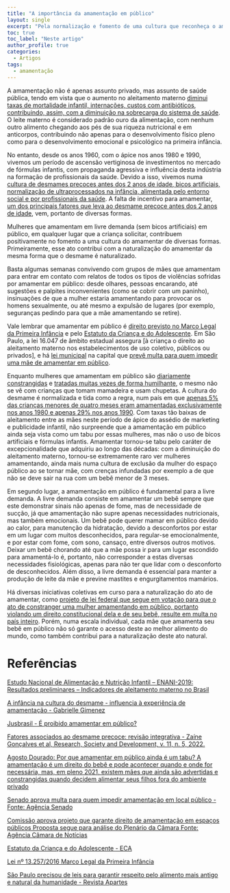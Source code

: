 ```yaml
---
title: "A importância da amamentação em público"
layout: single
excerpt: "Pela normalização e fomento de uma cultura que reconheça o amamentar como natural."
toc: true
toc_label: "Neste artigo"
author_profile: true
categories:
  - Artigos
tags:
  - amamentação
---
```


A amamentação não é apenas assunto privado, mas assunto de saúde pública, tendo em vista que o aumento no aleitamento materno [diminui taxas de mortalidade infantil, internações, custos com antibióticos, contribuindo, assim, com a diminuição na sobrecarga do sistema de saúde](https://enani.nutricao.ufrj.br/wp-content/uploads/2020/12/Relatorio-parcial-aleitamento-materno_ENANI-2019.pdf). O leite materno é considerado padrão ouro da alimentação, com nenhum outro alimento chegando aos pés de sua riqueza nutricional e em anticorpos, contribuindo não apenas para o desenvolvimento físico pleno como para o desenvolvimento emocional e psicológico na primeira infância.

No entanto, desde os anos 1960, com o ápice nos anos 1980 e 1990, vivemos um período de ascensão vertiginosa de investimentos no mercado de fórmulas infantis, com propaganda agressiva e influência desta indústria na formação de profissionais da saúde. Devido a isso, vivemos numa [cultura de desmames precoces antes dos 2 anos de idade, bicos artificiais, normalização de ultraprocessados na infância, alimentada pelo entorno social e por profissionais da saúde](https://aleitamento.com.br/secoes/amamentacao/amamentacao-infancia-e-cultura-do-desmame-precoce/5504/). A falta de incentivo para amamentar, [um dos principais fatores que leva ao desmame precoce antes dos 2 anos de idade](https://rsdjournal.org/index.php/rsd/article/view/28048/24574), vem, portanto de diversas formas.

Mulheres que amamentam em livre demanda (sem bicos artificiais) em público, em qualquer lugar que a criança solicitar, contribuem positivamente no fomento a uma cultura do amamentar de diversas formas. Primeiramente, esse ato contribui com a naturalização do amamentar da mesma forma que o desmame é naturalizado. 

Basta algumas semanas convivendo com grupos de mães que amamentam para entrar em contato com relatos de todos os tipos de violências sofridas por amamentar em público: desde olhares, pessoas encarando, até sugestões e palpites inconvenientes (como se cobrir com um paninho), insinuações de que a mulher estaria amamentando para provocar os homens sexualmente, ou até mesmo a expulsão de lugares (por exemplo, seguranças pedindo para que a mãe amamentando se retire).

Vale lembrar que amamentar em público é [direito previsto no Marco Legal da Primeira Infância](https://www.planalto.gov.br/ccivil_03/_ato2015-2018/2016/lei/l13257.htm) e pelo [Estatuto da Criança e do Adolescente](https://www.gov.br/mdh/pt-br/navegue-por-temas/crianca-e-adolescente/publicacoes/eca-2023.pdf). Em São Paulo, a lei 16.047 de âmbito estadual assegura [à criança o direito ao aleitamento materno nos estabelecimentos de uso coletivo, públicos ou privados], e há [lei municipal](https://leismunicipais.com.br/a/sp/s/sao-paulo/lei-ordinaria/2015/1617/16161/lei-ordinaria-n-16161-2015-dispoe-sobre-o-direito-ao-aleitamento-materno-no-municipio-de-sao-paulo-e-da-outras-providencias) na capital que [prevê multa para quem impedir uma mãe de amamentar em público](https://www.jusbrasil.com.br/artigos/e-proibido-amamentar-em-publico/309946174).

Enquanto mulheres que amamentam em público são [diariamente constrangidas](https://www.saopaulo.sp.leg.br/apartes-anteriores/wp-content/uploads/sites/9/2017/03/revista_APARTES_N15_JUNJUL15_26a31.pdf) e [tratadas muitas vezes de forma humilhante](https://www.correiobraziliense.com.br/brasil/2021/08/4946760-agosto-dourado-por-que-amamentar-em-publico-ainda-e-um-tabu.html), o mesmo não se vê com crianças que tomam mamadeira e usam chupetas. A cultura do desmame é normalizada e tida como a regra, num país em que [apenas 5% das crianças menores de quatro meses eram amamentadas exclusivamente nos anos 1980 e apenas 29% nos anos 1990](https://crn8.org.br/wp-content/uploads/2021/01/Relatorio-preliminar-AM_ENANI-2019-1.pdf). Com taxas tão baixas de aleitamento entre as mães neste período de ápice do assédio de marketing e publicidade infantil, não surpreende que a amamentação em público ainda seja vista como um tabu por essas mulheres, mas não o uso de bicos artificiais e fórmulas infantis. Amamentar tornou-se tabu pelo caráter de excepcionalidade que adquiriu ao longo das décadas: com a diminuição do aleitamento materno, tornou-se extremamente raro ver mulheres amamentando, ainda mais numa cultura de exclusão da mulher do espaço público ao se tornar mãe, com crenças infundadas por exemplo a de que não se deve sair na rua com um bebê menor de 3 meses.

Em segundo lugar, a amamentação em público é fundamental para a livre demanda. A livre demanda consiste em amamentar um bebê sempre que este demonstrar sinais não apenas de fome, mas de necessidade de sucção, já que amamentação não supre apenas necessidades nutricionais, mas também emocionais. Um bebê pode querer mamar em público devido ao calor, para manutenção da hidratação, devido a desconfortos por estar em um lugar com muitos desconhecidos, para regular-se emocionalmente, e por estar com fome, com sono, cansaço, entre diversos outros motivos. Deixar um bebê chorando até que a mãe possa ir para um lugar escondido para amamentá-lo é, portanto, não corresponder a estas diversas necessidades fisiológicas, apenas para não ter que lidar com o desconforto de desconhecidos. Além disso, a livre demanda é essencial para manter a produção de leite da mãe e previne mastites e engurgitamentos mamários.

Há diversas iniciativas coletivas em curso para a naturalização do ato de amamentar, como [projeto de lei federal que segue em votação para que o ato de constranger uma mulher amamentando em público, portanto violando um direito constitucional dela e de seu bebê, resulte em multa no país inteiro](https://www.camara.leg.br/noticias/1001865-COMISSAO-APROVA-PROJETO-QUE-GARANTE-DIREITO-DE-AMAMENTACAO-EM-ESPACOS-PUBLICOS#:~:text=A%20relatora%2C%20deputada%20Sâmia%20Bomfim,e%20privados%20de%20uso%20coletivo.). Porém, numa escala individual, cada mãe que amamenta seu bebê em público não só garante o acesso deste ao melhor alimento do mundo, como também contribui para a naturalização deste ato natural.

# Referências
[Estudo Nacional de Alimentação e Nutrição Infantil – ENANI-2019: Resultados preliminares – Indicadores de aleitamento materno no Brasil](https://enani.nutricao.ufrj.br/wp-content/uploads/2020/12/Relatorio-parcial-aleitamento-materno_ENANI-2019.pdf)

[A infância na cultura do desmame - influencia à experiência de amamentação - Gabrielle Gimenez](https://aleitamento.com.br/secoes/amamentacao/amamentacao-infancia-e-cultura-do-desmame-precoce/5504/)

[Jusbrasil - É proibido amamentar em público?](https://www.jusbrasil.com.br/artigos/e-proibido-amamentar-em-publico/309946174)

[Fatores associados ao desmame precoce: revisão integrativa - Zaíne Gonçalves et al, Research, Society and Development, v. 11, n. 5, 2022.](https://rsdjournal.org/index.php/rsd/article/view/28048/24574)

[Agosto Dourado: Por que amamentar em público ainda é um tabu? A amamentação é um direito do bebê e pode acontecer quando e onde for necessária, mas, em pleno 2021, existem mães que ainda são advertidas e constrangidas quando decidem alimentar seus filhos fora do ambiente privado](https://www.correiobraziliense.com.br/brasil/2021/08/4946760-agosto-dourado-por-que-amamentar-em-publico-ainda-e-um-tabu.html)

[Senado aprova multa para quem impedir amamentação em local público - Fonte: Agência Senado](https://www12.senado.leg.br/noticias/materias/2019/03/12/senado-aprova-penalizacao-para-quem-impedir-amamentacao-em-local-publico)

[Comissão aprova projeto que garante direito de amamentação em espaços públicos Proposta segue para análise do Plenário da Câmara Fonte: Agência Câmara de Notícias](https://www.camara.leg.br/noticias/1001865-COMISSAO-APROVA-PROJETO-QUE-GARANTE-DIREITO-DE-AMAMENTACAO-EM-ESPACOS-PUBLICOS#:~:text=A%20relatora%2C%20deputada%20Sâmia%20Bomfim,e%20privados%20de%20uso%20coletivo.)

[Estatuto da Criança e do Adolescente - ECA](https://www.gov.br/mdh/pt-br/navegue-por-temas/crianca-e-adolescente/publicacoes/eca-2023.pdf)

[Lei nº 13.257/2016 Marco Legal da Primeira Infância](https://www.planalto.gov.br/ccivil_03/_ato2015-2018/2016/lei/l13257.htm)

[São Paulo precisou de leis para garantir respeito pelo alimento mais antigo e natural da humanidade - Revista Apartes](https://www.saopaulo.sp.leg.br/apartes-anteriores/wp-content/uploads/sites/9/2017/03/revista_APARTES_N15_JUNJUL15_26a31.pdf)
